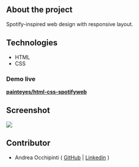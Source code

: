 ## About the project
Spotify-inspired web design with responsive layout.

## Technologies 
- HTML
- CSS

### Demo live
**[painteyes/html-css-spotifyweb](https://painteyes.github.io/html-css-spotifyweb)**

## Screenshot
<img src="https://i.postimg.cc/RZP3KQLj/Spotify-Web.png"/>

## Contributor
- Andrea Occhipinti ( [GitHub](https://github.com/painteyes) | [Linkedin](https://www.linkedin.com/in/occhipinti) )
